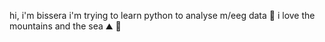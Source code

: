 hi, i'm bissera 
i'm trying to learn python to analyse m/eeg data 🧠
i love the mountains and the sea ⛰️ 🌊 

<!---
bisserai/bisserai is a ✨ special ✨ repository because its `README.md` (this file) appears on your GitHub profile.
You can click the Preview link to take a look at your changes.
--->
